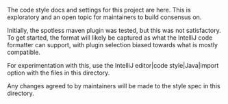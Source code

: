 The code style docs and settings for this project are here. This is exploratory
and an open topic for maintainers to build consensus on.

Initially, the spotless maven plugin was tested, but this was not satisfactory.
To get started, the format will likely be captured as what the IntelliJ code
formatter can support, with plugin selection biased towards what is mostly
compatible.

For experimentation with this, use the IntelliJ editor|code style|Java|import option
with the files in this directory.

Any changes agreed to by maintainers will be made to the style spec in this directory.


